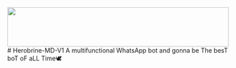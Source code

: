 <img src="https://i.imgur.com/dBaSKWF.gif" height="90" width="100%">
# Herobrine-MD-V1
A multifunctional WhatsApp bot and gonna be The besT boT oF aLL Time🕊️
